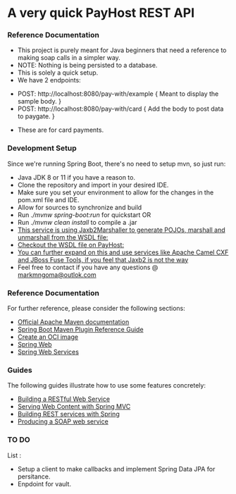 # A very quick PayHost REST API

### Reference Documentation
* This project is purely meant for Java beginners that need a reference to making soap calls in a simpler way.
* NOTE: Nothing is being persisted to a database.
* This is solely a quick setup.
* We have 2 endpoints: 
 - POST: http://localhost:8080/pay-with/example {
        Meant to display the sample body.  }
 - POST: http://localhost:8080/pay-with/card {
        Add the body to post data to paygate.
    }
* These are for card payments.

### Development Setup
Since we're running Spring Boot, there's no need to setup mvn, so just run:

* Java JDK 8 or 11 if you have a reason to.
* Clone the repository and import in your desired IDE.
* Make sure you set your environment to allow for the changes in the pom.xml file and IDE.
* Allow for sources to synchronize and build
* Run *./mvnw spring-boot:run* for quickstart OR
* Run *./mvnw clean install* to compile a .jar
* [This service is using Jaxb2Marshaller to generate POJOs, marshall and unmarshall from the WSDL file:](https://docs.spring.io/spring/docs/current/javadoc-api/org/springframework/oxm/jaxb/Jaxb2Marshaller.html)
* [Checkout the WSDL file on PayHost:](https://secure.paygate.co.za/payhost/process.trans?wsdl)
* [You can further expand on this and use services like Apache Camel CXF and JBoss Fuse Tools, if you feel that Jaxb2 is not the way](https://access.redhat.com/documentation/en-us/red_hat_jboss_fuse/6.3/html/apache_camel_development_guide/implws-wsdlfirst)
* Feel free to contact if you have any questions @ markmngoma@outlok.com


### Reference Documentation
For further reference, please consider the following sections:

* [Official Apache Maven documentation](https://maven.apache.org/guides/index.html)
* [Spring Boot Maven Plugin Reference Guide](https://docs.spring.io/spring-boot/docs/2.3.0.RELEASE/maven-plugin/reference/html/)
* [Create an OCI image](https://docs.spring.io/spring-boot/docs/2.3.0.RELEASE/maven-plugin/reference/html/#build-image)
* [Spring Web](https://docs.spring.io/spring-boot/docs/2.3.0.RELEASE/reference/htmlsingle/#boot-features-developing-web-applications)
* [Spring Web Services](https://docs.spring.io/spring-boot/docs/2.3.0.RELEASE/reference/htmlsingle/#boot-features-webservices)


### Guides
The following guides illustrate how to use some features concretely:

* [Building a RESTful Web Service](https://spring.io/guides/gs/rest-service/)
* [Serving Web Content with Spring MVC](https://spring.io/guides/gs/serving-web-content/)
* [Building REST services with Spring](https://spring.io/guides/tutorials/bookmarks/)
* [Producing a SOAP web service](https://spring.io/guides/gs/producing-web-service/)

### TO DO

List :  
* Setup a client to make callbacks and implement Spring Data JPA for persitance.
* Enpdoint for vault. 
